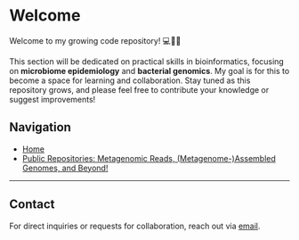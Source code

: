 # Welcome

Welcome to my growing code repository! 💻🧬🦠

This section will be dedicated on practical skills in bioinformatics, focusing on **microbiome epidemiology** and **bacterial genomics**. My goal is for this to become a space for learning and collaboration. Stay tuned as this repository grows, and please feel free to contribute your knowledge or suggest improvements! 

## Navigation
- [Home](#)
- [Public Repositories: Metagenomic Reads, (Metagenome-)Assembled Genomes, and Beyond!](public_data.md)
<!-- - [Preprocessing](preprocessing.md)
- [Data Visualization](data-visualization.md)
- [Statistical Analysis](statistical-analysis.md) -->

<!-- 
### Quick Links
- [Installation Guides](installation.md)
- [FAQs](faqs.md)
- [Resources](resources.md)

---

 ## Latest Updates

Here you will find the latest updates or changes made to the repository:

1. **Update on Preprocessing Tools** - New preprocessing functions added on [September 14, 2024](preprocessing.md).
2. **Visualization Gallery Expanded** - Check out the new plots added to the [Data Visualization](data-visualization.md) section.
--->
---

## Contact
For direct inquiries or requests for collaboration, reach out via [email](mailto:gazollavolpiano@gmail.com).

 
